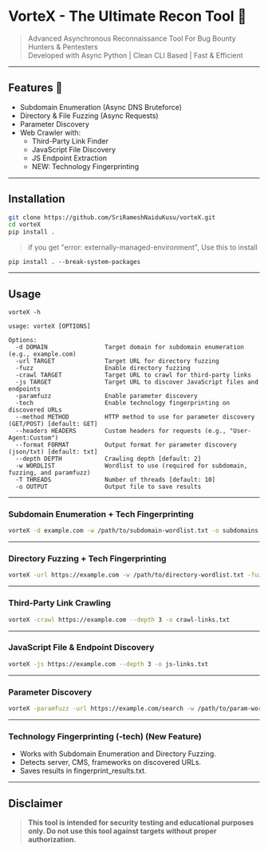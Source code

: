 # VorteX - The Ultimate Recon Tool 🚀

> Advanced Asynchronous Reconnaissance Tool For Bug Bounty Hunters & Pentesters  
> Developed with Async Python | Clean CLI Based | Fast & Efficient  

---

## Features 🚀

- Subdomain Enumeration (Async DNS Bruteforce)
- Directory & File Fuzzing (Async Requests)
- Parameter Discovery
- Web Crawler with:
  - Third-Party Link Finder
  - JavaScript File Discovery
  - JS Endpoint Extraction
  - NEW: Technology Fingerprinting

---

## Installation

```bash
git clone https://github.com/SriRameshNaiduKusu/vorteX.git
cd vorteX
pip install .

```
>if you get "error: externally-managed-environment", Use this to install

```
pip install . --break-system-packages
```
---

## Usage

```
vorteX -h
```
```
usage: vorteX [OPTIONS]

Options:
  -d DOMAIN                Target domain for subdomain enumeration (e.g., example.com)
  -url TARGET              Target URL for directory fuzzing
  -fuzz                    Enable directory fuzzing
  -crawl TARGET            Target URL to crawl for third-party links
  -js TARGET               Target URL to discover JavaScript files and endpoints
  -paramfuzz               Enable parameter discovery
  -tech                    Enable technology fingerprinting on discovered URLs
  --method METHOD          HTTP method to use for parameter discovery (GET/POST) [default: GET]
  --headers HEADERS        Custom headers for requests (e.g., "User-Agent:Custom")
  --format FORMAT          Output format for parameter discovery (json/txt) [default: txt]
  --depth DEPTH            Crawling depth [default: 2]
  -w WORDLIST              Wordlist to use (required for subdomain, fuzzing, and paramfuzz)
  -T THREADS               Number of threads [default: 10]
  -o OUTPUT                Output file to save results
```
---

### Subdomain Enumeration + Tech Fingerprinting

```bash
vorteX -d example.com -w /path/to/subdomain-wordlist.txt -o subdomains.txt -tech
```

---

### Directory Fuzzing + Tech Fingerprinting

```bash
vorteX -url https://example.com -w /path/to/directory-wordlist.txt -fuzz -o directories.txt -tech
```

---

### Third-Party Link Crawling

```bash
vorteX -crawl https://example.com --depth 3 -o crawl-links.txt
```

---

### JavaScript File & Endpoint Discovery

```bash
vorteX -js https://example.com --depth 3 -o js-links.txt
```

---

### Parameter Discovery

```bash
vorteX -paramfuzz -url https://example.com/search -w /path/to/param-wordlist.txt --method GET --headers "User-Agent:Mozilla/5.0" --format json -o params.json
```
---

### Technology Fingerprinting (-tech) (New Feature)

- Works with Subdomain Enumeration and Directory Fuzzing. 
- Detects server, CMS, frameworks on discovered URLs. 
- Saves results in fingerprint_results.txt.

---

## Disclaimer

>**This tool is intended for security testing and educational purposes only. Do not use this tool against targets without proper authorization.**



